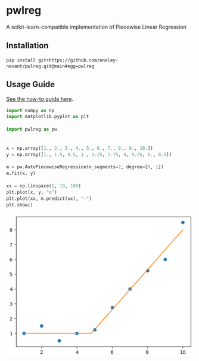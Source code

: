 # pwlreg

A scikit-learn-compatible implementation of Piecewise Linear Regression

## Installation

```
pip install git+https://github.com/ensley-nexant/pwlreg.git@main#egg=pwlreg
```

## Usage Guide

[See the how-to guide here](https://github.com/ensley-nexant/pwlreg/blob/main/notebooks/howto.ipynb).


```python
import numpy as np
import matplotlib.pyplot as plt

import pwlreg as pw


x = np.array([1., 2., 3., 4., 5., 6., 7., 8., 9., 10.])
y = np.array([1., 1.5, 0.5, 1., 1.25, 2.75, 4, 5.25, 6., 8.5])

m = pw.AutoPiecewiseRegression(n_segments=2, degree=[0, 1])
m.fit(x, y)

xx = np.linspace(1, 10, 100)
plt.plot(x, y, "o")
plt.plot(xx, m.predict(xx), "-")
plt.show()
```

![pwlreg toy example](img/img.png)
